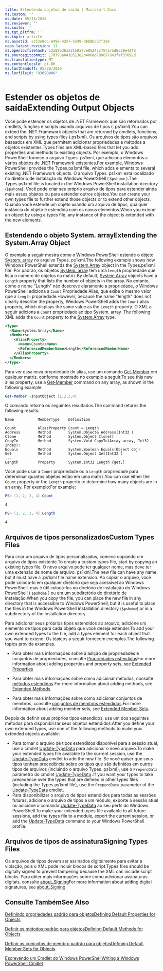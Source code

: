 ```yaml
---
title: Estendendo objetos de saída | Microsoft Docs
ms.custom: ''
ms.date: 09/13/2016
ms.reviewer: ''
ms.suite: ''
ms.tgt_pltfrm: ''
ms.topic: article
ms.assetid: a252e0ec-d456-42d7-bd49-d6b8bc57f388
caps.latest.revision: 11
ms.openlocfilehash: 12a826363221b8a7ce06245c787a7bd0529e42f8
ms.sourcegitcommit: 17d798a041851382b406ed789097843faf37692d
ms.translationtype: MT
ms.contentlocale: pt-BR
ms.lasthandoff: 05/20/2020
ms.locfileid: "83690906"
---
```

# <a name="extending-output-objects"></a><span data-ttu-id="e1050-102">Estender os objetos de saída</span><span class="sxs-lookup"><span data-stu-id="e1050-102">Extending Output Objects</span></span>

<span data-ttu-id="e1050-103">Você pode estender os objetos de .NET Framework que são retornados por cmdlets, funções e scripts usando arquivos de tipos (. ps1xml).</span><span class="sxs-lookup"><span data-stu-id="e1050-103">You can extend the .NET Framework objects that are returned by cmdlets, functions, and scripts by using types files (.ps1xml).</span></span> <span data-ttu-id="e1050-104">Os arquivos de tipos são arquivos baseados em XML que permitem adicionar propriedades e métodos a objetos existentes.</span><span class="sxs-lookup"><span data-stu-id="e1050-104">Types files are XML-based files that let you add properties and methods to existing objects.</span></span> <span data-ttu-id="e1050-105">Por exemplo, o Windows PowerShell fornece o arquivo Types. ps1xml, que adiciona elementos a vários objetos de .NET Framework existentes.</span><span class="sxs-lookup"><span data-stu-id="e1050-105">For example, Windows PowerShell provides the Types.ps1xml file, which adds elements to several existing .NET Framework objects.</span></span> <span data-ttu-id="e1050-106">O arquivo Types. ps1xml está localizado no diretório de instalação do Windows PowerShell ( `$pshome` ).</span><span class="sxs-lookup"><span data-stu-id="e1050-106">The Types.ps1xml file is located in the Windows PowerShell installation directory (`$pshome`).</span></span> <span data-ttu-id="e1050-107">Você pode criar seu próprio arquivo de tipos para estender ainda mais esses objetos ou para estender outros objetos.</span><span class="sxs-lookup"><span data-stu-id="e1050-107">You can create your own types file to further extend those objects or to extend other objects.</span></span> <span data-ttu-id="e1050-108">Quando você estende um objeto usando um arquivo de tipos, qualquer instância do objeto é estendida com os novos elementos.</span><span class="sxs-lookup"><span data-stu-id="e1050-108">When you extend an object by using a types file, any instance of the object is extended with the new elements.</span></span>

## <a name="extending-the-systemarray-object"></a><span data-ttu-id="e1050-109">Estendendo o objeto System. array</span><span class="sxs-lookup"><span data-stu-id="e1050-109">Extending the System.Array Object</span></span>

<span data-ttu-id="e1050-110">O exemplo a seguir mostra como o Windows PowerShell estende o objeto [System. array](/dotnet/api/System.Array) no arquivo Types. ps1xml.</span><span class="sxs-lookup"><span data-stu-id="e1050-110">The following example shows how Windows PowerShell extends the [System.Array](/dotnet/api/System.Array) object in the Types.ps1xml file.</span></span> <span data-ttu-id="e1050-111">Por padrão, os objetos [System. array](/dotnet/api/System.Array) têm uma `Length` propriedade que lista o número de objetos na matriz.</span><span class="sxs-lookup"><span data-stu-id="e1050-111">By default, [System.Array](/dotnet/api/System.Array) objects have a `Length` property that lists the number of objects in the array.</span></span> <span data-ttu-id="e1050-112">No entanto, como o nome "Length" não descreve claramente a propriedade, o Windows PowerShell adiciona a `Count` Propriedade Alias, que exibe o mesmo valor que a `Length` propriedade.</span><span class="sxs-lookup"><span data-stu-id="e1050-112">However, because the name "length" does not clearly describe the property, Windows PowerShell adds the `Count` alias property, which displays the same value as the `Length` property.</span></span> <span data-ttu-id="e1050-113">O XML a seguir adiciona a `Count` propriedade ao tipo [System. array](/dotnet/api/System.Array) .</span><span class="sxs-lookup"><span data-stu-id="e1050-113">The following XML adds the `Count` property to the [System.Array](/dotnet/api/System.Array) type.</span></span>

```xml
<Type>
  <Name>System.Array</Name>
  <Members>
    <AliasProperty>
      <Name>Count</Name>
      <ReferencedMemberName>Length</ReferencedMemberName>
    </AliasProperty>
  </Members>
</Type>

```

<span data-ttu-id="e1050-114">Para ver essa nova propriedade de alias, use um comando [Get-Member](/powershell/module/Microsoft.PowerShell.Utility/Get-Member) em qualquer matriz, conforme mostrado no exemplo a seguir.</span><span class="sxs-lookup"><span data-stu-id="e1050-114">To see this new alias property, use a [Get-Member](/powershell/module/Microsoft.PowerShell.Utility/Get-Member) command on any array, as shown in the following example.</span></span>

```powershell
Get-Member -InputObject (1,2,3,4)
```

<span data-ttu-id="e1050-115">O comando retorna os seguintes resultados.</span><span class="sxs-lookup"><span data-stu-id="e1050-115">The command returns the following results.</span></span>

```output
Name           MemberType    Definition
----           ----------    ----------
Count          AliasProperty Count = Length
Address        Method        System.Object& Address(Int32 )
Clone          Method        System.Object Clone()
CopyTo         Method        System.Void CopyTo(Array array, Int32 index):
Equals         Method        System.Boolean Equals(Object obj)
Get            Method        System.Object Get(Int32 )
...
Length         Property      System.Int32 Length {get;}
```

<span data-ttu-id="e1050-116">Você pode usar a `Count` propriedade ou a `Length` propriedade para determinar quantos objetos estão em uma matriz.</span><span class="sxs-lookup"><span data-stu-id="e1050-116">You can use either the `Count` property or the `Length` property to determine how many objects are in an array.</span></span> <span data-ttu-id="e1050-117">Por exemplo:</span><span class="sxs-lookup"><span data-stu-id="e1050-117">For example:</span></span>

```powershell
PS> (1, 2, 3, 4).Count
```

```output
4
```

```powershell
PS> (1, 2, 3, 4).Length
```

```output
4
```

## <a name="custom-types-files"></a><span data-ttu-id="e1050-118">Arquivos de tipos personalizados</span><span class="sxs-lookup"><span data-stu-id="e1050-118">Custom Types Files</span></span>

<span data-ttu-id="e1050-119">Para criar um arquivo de tipos personalizados, comece copiando um arquivo de tipos existente.</span><span class="sxs-lookup"><span data-stu-id="e1050-119">To create a custom types file, start by copying an existing types file.</span></span> <span data-ttu-id="e1050-120">O novo arquivo pode ter qualquer nome, mas deve ter uma extensão de nome de arquivo. ps1xml.</span><span class="sxs-lookup"><span data-stu-id="e1050-120">The new file can have any name, but it must have a .ps1xml file name extension.</span></span> <span data-ttu-id="e1050-121">Ao copiar o arquivo, você pode colocá-lo em qualquer diretório que seja acessível ao Windows PowerShell, mas é útil colocá-los no diretório de instalação do Windows PowerShell ( `$pshome` ) ou em um subdiretório do diretório de instalação.</span><span class="sxs-lookup"><span data-stu-id="e1050-121">When you copy the file, you can place the new file in any directory that is accessible to Windows PowerShell, but it is useful to place the files in the Windows PowerShell installation directory (`$pshome`) or in a subdirectory of the installation directory.</span></span>

<span data-ttu-id="e1050-122">Para adicionar seus próprios tipos estendidos ao arquivo, adicione um elemento de tipos para cada objeto que você deseja estender.</span><span class="sxs-lookup"><span data-stu-id="e1050-122">To add your own extended types to the file, add a types element for each object that you want to extend.</span></span> <span data-ttu-id="e1050-123">Os tópicos a seguir fornecem exemplos.</span><span class="sxs-lookup"><span data-stu-id="e1050-123">The following topics provide examples.</span></span>

- <span data-ttu-id="e1050-124">Para obter mais informações sobre a adição de propriedades e conjuntos de propriedades, consulte [Propriedades estendidas](./extending-properties-for-objects.md)</span><span class="sxs-lookup"><span data-stu-id="e1050-124">For more information about adding properties and property sets, see [Extended Properties](./extending-properties-for-objects.md)</span></span>

- <span data-ttu-id="e1050-125">Para obter mais informações sobre como adicionar métodos, consulte [métodos estendidos](./defining-default-methods-for-objects.md).</span><span class="sxs-lookup"><span data-stu-id="e1050-125">For more information about adding methods, see [Extended Methods](./defining-default-methods-for-objects.md).</span></span>

- <span data-ttu-id="e1050-126">Para obter mais informações sobre como adicionar conjuntos de membros, consulte [conjuntos de membros estendidos](./defining-default-member-sets-for-objects.md).</span><span class="sxs-lookup"><span data-stu-id="e1050-126">For more information about adding member sets, see [Extended Member Sets](./defining-default-member-sets-for-objects.md).</span></span>

<span data-ttu-id="e1050-127">Depois de definir seus próprios tipos estendidos, use um dos seguintes métodos para disponibilizar seus objetos estendidos:</span><span class="sxs-lookup"><span data-stu-id="e1050-127">After you define your own extended types, use one of the following methods to make your extended objects available:</span></span>

- <span data-ttu-id="e1050-128">Para tornar o arquivo de tipos estendidos disponível para a sessão atual, use o cmdlet [Update-TypeData](/powershell/module/Microsoft.PowerShell.Utility/Update-TypeData) para adicionar o novo arquivo.</span><span class="sxs-lookup"><span data-stu-id="e1050-128">To make your extended types file available to the current session, use the [Update-TypeData](/powershell/module/Microsoft.PowerShell.Utility/Update-TypeData) cmdlet to add the new file.</span></span> <span data-ttu-id="e1050-129">Se você quiser que seus tipos tenham precedência sobre os tipos que são definidos em outros tipos de arquivos (incluindo o arquivo Types. ps1xml), use o `PrependData` parâmetro do cmdlet [Update-TypeData](/powershell/module/Microsoft.PowerShell.Utility/Update-TypeData) .</span><span class="sxs-lookup"><span data-stu-id="e1050-129">If you want your types to take precedence over the types that are defined in other types files (including the Types.ps1xml file), use the `PrependData` parameter of the [Update-TypeData](/powershell/module/Microsoft.PowerShell.Utility/Update-TypeData) cmdlet.</span></span>
- <span data-ttu-id="e1050-130">Para disponibilizar o arquivo de tipos estendidos para todas as sessões futuras, adicione o arquivo de tipos a um módulo, exporte a sessão atual ou adicione o comando [Update-TypeData](/powershell/module/Microsoft.PowerShell.Utility/Update-TypeData) ao seu perfil do Windows PowerShell.</span><span class="sxs-lookup"><span data-stu-id="e1050-130">To make your extended types file available to all future sessions, add the types file to a module, export the current session, or add the [Update-TypeData](/powershell/module/Microsoft.PowerShell.Utility/Update-TypeData) command to your Windows PowerShell profile.</span></span>

## <a name="signing-types-files"></a><span data-ttu-id="e1050-131">Arquivos de tipos de assinatura</span><span class="sxs-lookup"><span data-stu-id="e1050-131">Signing Types Files</span></span>

<span data-ttu-id="e1050-132">Os arquivos de tipos devem ser assinados digitalmente para evitar a violação, pois o XML pode incluir blocos de script.</span><span class="sxs-lookup"><span data-stu-id="e1050-132">Types files should be digitally signed to prevent tampering because the XML can include script blocks.</span></span> <span data-ttu-id="e1050-133">Para obter mais informações sobre como adicionar assinaturas digitais, consulte [about_Signing](/powershell/module/microsoft.powershell.core/about/about_signing)</span><span class="sxs-lookup"><span data-stu-id="e1050-133">For more information about adding digital signatures, see [about_Signing](/powershell/module/microsoft.powershell.core/about/about_signing)</span></span>

## <a name="see-also"></a><span data-ttu-id="e1050-134">Consulte Também</span><span class="sxs-lookup"><span data-stu-id="e1050-134">See Also</span></span>

[<span data-ttu-id="e1050-135">Definindo propriedades padrão para objetos</span><span class="sxs-lookup"><span data-stu-id="e1050-135">Defining Default Properties for Objects</span></span>](./extending-properties-for-objects.md)

[<span data-ttu-id="e1050-136">Definir os métodos padrão para objetos</span><span class="sxs-lookup"><span data-stu-id="e1050-136">Defining Default Methods for Objects</span></span>](./defining-default-methods-for-objects.md)

[<span data-ttu-id="e1050-137">Definir os conjuntos de membro padrão para objetos</span><span class="sxs-lookup"><span data-stu-id="e1050-137">Defining Default Member Sets for Objects</span></span>](./defining-default-member-sets-for-objects.md)

[<span data-ttu-id="e1050-138">Escrevendo um Cmdlet do Windows PowerShell</span><span class="sxs-lookup"><span data-stu-id="e1050-138">Writing a Windows PowerShell Cmdlet</span></span>](./writing-a-windows-powershell-cmdlet.md)
